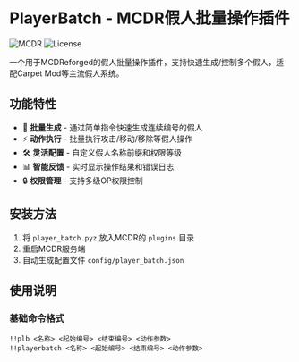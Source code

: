 # PlayerBatch - MCDR假人批量操作插件

![MCDR](https://img.shields.io/badge/MCDR-2.1.0%2B-blue)
![License](https://img.shields.io/badge/License-MIT-green)

一个用于MCDReforged的假人批量操作插件，支持快速生成/控制多个假人，适配Carpet Mod等主流假人系统。

## 功能特性

- 🚀 **批量生成** - 通过简单指令快速生成连续编号的假人
- ⚡ **动作执行** - 批量执行攻击/移动/移除等假人操作
- 🛠️ **灵活配置** - 自定义假人名称前缀和权限等级
- 📊 **智能反馈** - 实时显示操作结果和错误日志
- 🔒 **权限管理** - 支持多级OP权限控制

## 安装方法

1. 将 `player_batch.pyz` 放入MCDR的 `plugins` 目录
2. 重启MCDR服务端
3. 自动生成配置文件 `config/player_batch.json`

## 使用说明

### 基础命令格式
```text
!!plb <名称> <起始编号> <结束编号> <动作参数>
!!playerbatch <名称> <起始编号> <结束编号> <动作参数>
